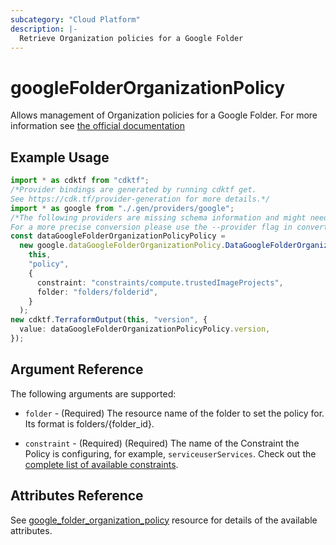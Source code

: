 ```yaml
---
subcategory: "Cloud Platform"
description: |-
  Retrieve Organization policies for a Google Folder
---
```


# googleFolderOrganizationPolicy

Allows management of Organization policies for a Google Folder. For more information see
[the official
documentation](https://cloud.google.com/resource-manager/docs/organization-policy/overview)

## Example Usage

```typescript
import * as cdktf from "cdktf";
/*Provider bindings are generated by running cdktf get.
See https://cdk.tf/provider-generation for more details.*/
import * as google from "./.gen/providers/google";
/*The following providers are missing schema information and might need manual adjustments to synthesize correctly: google.
For a more precise conversion please use the --provider flag in convert.*/
const dataGoogleFolderOrganizationPolicyPolicy =
  new google.dataGoogleFolderOrganizationPolicy.DataGoogleFolderOrganizationPolicy(
    this,
    "policy",
    {
      constraint: "constraints/compute.trustedImageProjects",
      folder: "folders/folderid",
    }
  );
new cdktf.TerraformOutput(this, "version", {
  value: dataGoogleFolderOrganizationPolicyPolicy.version,
});

```

## Argument Reference

The following arguments are supported:

*   `folder` - (Required) The resource name of the folder to set the policy for. Its format is folders/{folder\_id}.

*   `constraint` - (Required) (Required) The name of the Constraint the Policy is configuring, for example, `serviceuserServices`. Check out the [complete list of available constraints](https://cloud.google.com/resource-manager/docs/organization-policy/understanding-constraints#available_constraints).

## Attributes Reference

See [google\_folder\_organization\_policy](https://registry.terraform.io/providers/hashicorp/google/latest/docs/resources/google_folder_organization_policy) resource for details of the available attributes.
